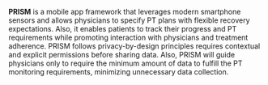 **PRISM** is a mobile app framework that leverages modern smartphone sensors and allows physicians to specify PT plans with flexible recovery expectations.  Also, it enables patients to track their progress and PT requirements while promoting interaction with physicians and treatment adherence.  PRISM follows privacy-by-design principles requires contextual and explicit permissions before sharing data.  Also, PRISM will guide physicians only to require the minimum amount of data to fulfill the PT monitoring requirements, minimizing unnecessary data collection.

